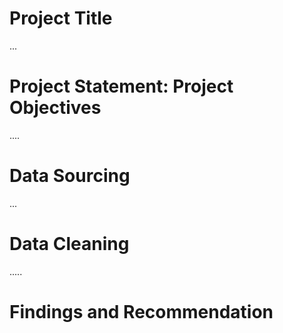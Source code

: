 # Project Title

...
# Project Statement: Project Objectives



....
# Data Sourcing


...
# Data Cleaning



.....
# Findings and Recommendation
